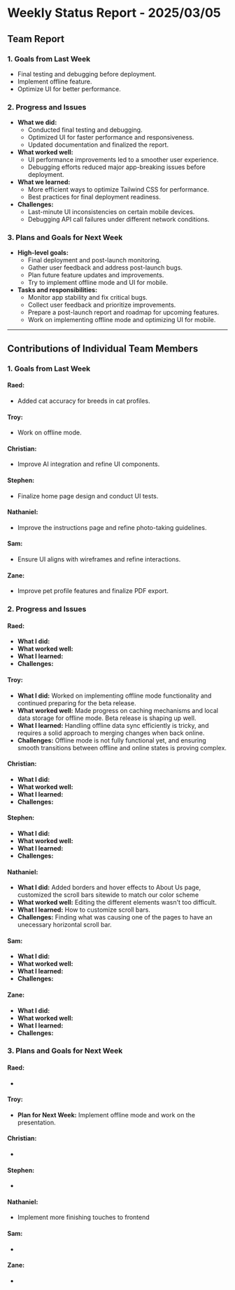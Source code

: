 # Weekly Status Report - 2025/03/05

## Team Report

### 1. Goals from Last Week
- Final testing and debugging before deployment.
- Implement offline feature.
- Optimize UI for better performance.

### 2. Progress and Issues
- **What we did:**
  - Conducted final testing and debugging.
  - Optimized UI for faster performance and responsiveness.
  - Updated documentation and finalized the report.
- **What worked well:**
  - UI performance improvements led to a smoother user experience.
  - Debugging efforts reduced major app-breaking issues before deployment.
- **What we learned:**
  - More efficient ways to optimize Tailwind CSS for performance.
  - Best practices for final deployment readiness.
- **Challenges:**
  - Last-minute UI inconsistencies on certain mobile devices.
  - Debugging API call failures under different network conditions.

### 3. Plans and Goals for Next Week
- **High-level goals:**
  - Final deployment and post-launch monitoring.
  - Gather user feedback and address post-launch bugs.
  - Plan future feature updates and improvements.
  - Try to implement offline mode and UI for mobile.
- **Tasks and responsibilities:**
  - Monitor app stability and fix critical bugs.
  - Collect user feedback and prioritize improvements.
  - Prepare a post-launch report and roadmap for upcoming features.
  - Work on implementing offline mode and optimizing UI for mobile.

---

## Contributions of Individual Team Members

### 1. Goals from Last Week

#### Raed:
- Added cat accuracy for breeds in cat profiles. 

#### Troy:
- Work on offline mode. 

#### Christian:
- Improve AI integration and refine UI components.

#### Stephen:
- Finalize home page design and conduct UI tests.

#### Nathaniel:
- Improve the instructions page and refine photo-taking guidelines.

#### Sam:
- Ensure UI aligns with wireframes and refine interactions.

#### Zane:
- Improve pet profile features and finalize PDF export.

### 2. Progress and Issues

#### Raed:
- **What I did:** 
- **What worked well:** 
- **What I learned:** 
- **Challenges:** 

#### Troy:
- **What I did:** Worked on implementing offline mode functionality and continued preparing for the beta release.
- **What worked well:** Made progress on caching mechanisms and local data storage for offline mode. Beta release is shaping up well.
- **What I learned:** Handling offline data sync efficiently is tricky, and requires a solid approach to merging changes when back online.
- **Challenges:** Offline mode is not fully functional yet, and ensuring smooth transitions between offline and online states is proving complex.

#### Christian:
- **What I did:** 
- **What worked well:** 
- **What I learned:** 
- **Challenges:** 

#### Stephen:
- **What I did:** 
- **What worked well:** 
- **What I learned:** 
- **Challenges:** 

#### Nathaniel:
- **What I did:** Added borders and hover effects to About Us page, customized the scroll bars sitewide to match our color scheme
- **What worked well:** Editing the different elements wasn't too difficult.
- **What I learned:** How to customize scroll bars.
- **Challenges:** Finding what was causing one of the pages to have an unecessary horizontal scroll bar.

#### Sam:
- **What I did:** 
- **What worked well:** 
- **What I learned:** 
- **Challenges:** 

#### Zane:
- **What I did:** 
- **What worked well:** 
- **What I learned:** 
- **Challenges:** 

### 3. Plans and Goals for Next Week

#### Raed:
- 

#### Troy:
- **Plan for Next Week:** Implement offline mode and work on the presentation.

#### Christian:
- 

#### Stephen:
- 

#### Nathaniel:
- Implement more finishing touches to frontend

#### Sam:
- 

#### Zane:
- 
